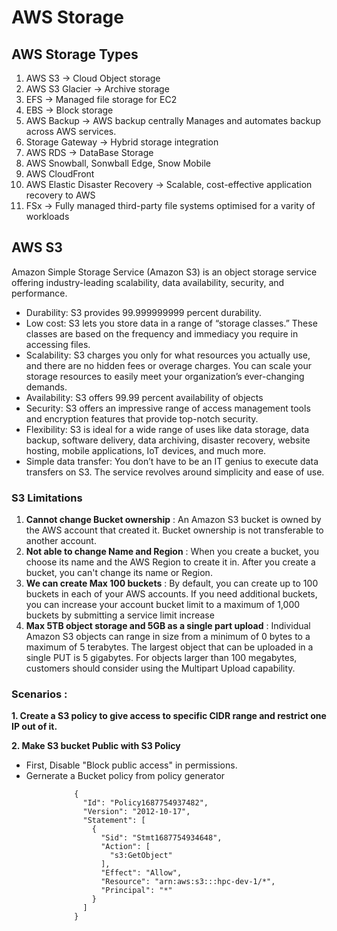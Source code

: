 # AWS Storage 

## AWS Storage Types
1. AWS S3 -> Cloud Object storage
2. AWS S3 Glacier -> Archive storage 
3. EFS -> Managed file storage for EC2
4. EBS -> Block storage
5. AWS Backup -> AWS backup centrally Manages and automates backup across AWS services. 
6. Storage Gateway -> Hybrid storage integration
7. AWS RDS -> DataBase Storage 
8. AWS Snowball, Sonwball Edge, Snow Mobile
9. AWS CloudFront
10. AWS Elastic Disaster Recovery -> Scalable, cost-effective application recovery to AWS 
11. FSx -> Fully managed third-party file systems optimised for a varity of workloads


## AWS S3
Amazon Simple Storage Service (Amazon S3) is an object storage service offering industry-leading scalability, data availability, security, and performance.

  - Durability:  S3 provides 99.999999999 percent durability.
  - Low cost: S3 lets you store data in a range of “storage classes.” These classes are based on the frequency and immediacy you require in accessing files. 
  - Scalability: S3 charges you only for what resources you actually use, and there are no hidden fees or overage charges. You can scale your storage resources to easily meet your organization’s ever-changing demands.
  - Availability: S3 offers 99.99 percent availability of objects
  - Security: S3 offers an impressive range of access management tools and encryption features that provide top-notch security.
  - Flexibility: S3 is ideal for a wide range of uses like data storage, data backup, software delivery, data archiving, disaster recovery, website hosting, mobile applications, IoT devices, and much more.
  - Simple data transfer: You don’t have to be an IT genius to execute data transfers on S3. The service revolves around simplicity and ease of use.

### S3 Limitations

  1. <b>Cannot change Bucket ownership</b> : An Amazon S3 bucket is owned by the AWS account that created it. Bucket ownership is not transferable to another account.
  2. <b>Not able to change Name and Region</b> : When you create a bucket, you choose its name and the AWS Region to create it in. After you create a bucket, you can't change its name or Region.
  3. <b>We can create Max 100 buckets</b> :  By default, you can create up to 100 buckets in each of your AWS accounts. If you need additional buckets, you can increase your account bucket limit to a maximum of 1,000 buckets by submitting a service limit increase
  4. <b>Max 5TB object storage and 5GB as a single part upload</b> : Individual Amazon S3 objects can range in size from a minimum of 0 bytes to a maximum of 5 terabytes. The largest object that can be uploaded in a single PUT is 5 gigabytes. For objects larger than 100 megabytes, customers should consider using the Multipart Upload capability.

### Scenarios : 
<b>1. Create a S3 policy to give access to specific CIDR range and restrict one IP out of it.</b>


<b>2. Make S3 bucket Public with S3 Policy</b>

- First, Disable "Block public access" in permissions.
- Gernerate a Bucket policy from policy generator 
```
              {
                "Id": "Policy1687754937482",
                "Version": "2012-10-17",
                "Statement": [
                  {
                    "Sid": "Stmt1687754934648",
                    "Action": [
                      "s3:GetObject"
                    ],
                    "Effect": "Allow",
                    "Resource": "arn:aws:s3:::hpc-dev-1/*",
                    "Principal": "*"
                  }
                ]
              }
```